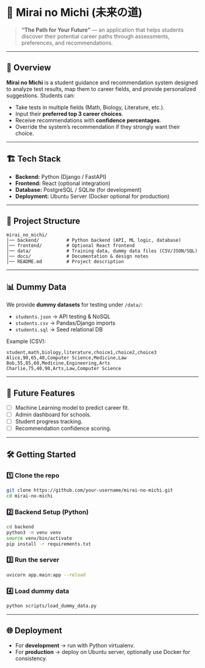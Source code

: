 # 🌸 Mirai no Michi (未来の道)

> **“The Path for Your Future”** — an application that helps students discover their potential career paths through assessments, preferences, and recommendations.  

---

## 🚀 Overview
**Mirai no Michi** is a student guidance and recommendation system designed to analyze test results, map them to career fields, and provide personalized suggestions. Students can:  
- Take tests in multiple fields (Math, Biology, Literature, etc.).  
- Input their **preferred top 3 career choices**.  
- Receive recommendations with **confidence percentages**.  
- Override the system’s recommendation if they strongly want their choice.  

---

## 🏗️ Tech Stack
- **Backend:** Python (Django / FastAPI)  
- **Frontend:** React (optional integration)  
- **Database:** PostgreSQL / SQLite (for development)  
- **Deployment:** Ubuntu Server (Docker optional for production)  

---

## 📂 Project Structure
```
mirai_no_michi/
│── backend/          # Python backend (API, ML logic, database)
│── frontend/         # Optional React frontend
│── data/             # Training data, dummy data files (CSV/JSON/SQL)
│── docs/             # Documentation & design notes
│── README.md         # Project description
```

---

## 📊 Dummy Data
We provide **dummy datasets** for testing under `/data/`:
- `students.json` → API testing & NoSQL  
- `students.csv` → Pandas/Django imports  
- `students.sql` → Seed relational DB  

Example (CSV):  
```csv
student,math,biology,literature,choice1,choice2,choice3
Alice,90,65,40,Computer Science,Medicine,Law
Bob,55,85,60,Medicine,Engineering,Arts
Charlie,75,40,90,Arts,Law,Computer Science
```

---

## 🔮 Future Features
- [ ] Machine Learning model to predict career fit.  
- [ ] Admin dashboard for schools.  
- [ ] Student progress tracking.  
- [ ] Recommendation confidence scoring.  

---

## 🛠️ Getting Started

### 1️⃣ Clone the repo
```bash
git clone https://github.com/your-username/mirai-no-michi.git
cd mirai-no-michi
```

### 2️⃣ Backend Setup (Python)
```bash
cd backend
python3 -m venv venv
source venv/bin/activate
pip install -r requirements.txt
```

### 3️⃣ Run the server
```bash
uvicorn app.main:app --reload
```

### 4️⃣ Load dummy data
```bash
python scripts/load_dummy_data.py
```

---

## 🌐 Deployment
- For **development** → run with Python virtualenv.  
- For **production** → deploy on Ubuntu server, optionally use Docker for consistency.  
